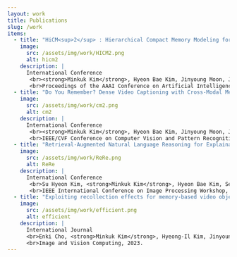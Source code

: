 ```yaml
---
layout: work
title: Publications
slug: /work
items:
  - title: "HiCM<sup>2</sup> : Hierarchical Compact Memory Modeling for Dense Video Captioning"
    image:
      src: /assets/img/work/HICM2.png
      alt: hicm2
    description: |  
      International Conference
       <br><strong>Minkuk Kim</strong>, Hyeon Bae Kim, Jinyoung Moon, Jinwoo Choi, Seong Tae Kim.  
       <br>Proceedings of the AAAI Conference on Artificial Intelligence (<strong>AAAI</strong>), 2025.
  - title: "Do You Remember? Dense Video Captioning with Cross-Modal Memory Retrieval"
    image:
      src: /assets/img/work/cm2.png
      alt: cm2
    description: |  
      International Conference
       <br><strong>Minkuk Kim</strong>, Hyeon Bae Kim, Jinyoung Moon, Jinwoo Choi, Seong Tae Kim.  
       <br>IEEE/CVF Conference on Computer Vision and Pattern Recognition (<strong>CVPR</strong>), 2024.
  - title: "Retrieval-Augmented Natural Language Reasoning for Explainable Visual Question Answering"
    image:
      src: /assets/img/work/ReRe.png
      alt: ReRe
    description: |  
      International Conference
       <br>Su Hyeon Kim, <strong>Minkuk Kim</strong>, Hyeon Bae Kim, Seong Tae Kim.  
       <br>IEEE International Conference on Image Processing Workshop, 2024.
  - title: "Exploiting recollection effects for memory-based video object segmentation"ㅤ
    image:
      src: /assets/img/work/efficient.png
      alt: efficient
    description: |  
      International Journal
      <br>Enki Cho, <strong>Minkuk Kim</strong>, Hyeong-Il Kim, Jinyoung Moon, Seong Tae Kim.  
      <br>Image and Vision Computing, 2023.
---
```

<br />
<br />
